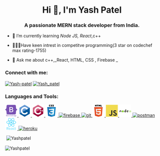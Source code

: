 <h1 align="center">Hi 👋, I'm Yash Patel</h1>
<h3 align="center">A passionate MERN stack developer from India.</h3>

- 🌱 I’m currently learning _Node JS, React_,c++
- 🧑🏻‍💻Have keen intrest in competitve programming(3 star on codechef max rating-1755)

- 💬 Ask me about c++,_React, HTML, CSS , Firebase _

<h3 align="left">Connect with me:</h3>
<p align="left">
    <a href="https://www.linkedin.com/in/yash-patel2002/" target="blank"><img align="center"
            src="https://raw.githubusercontent.com/rahuldkjain/github-profile-readme-generator/master/src/images/icons/Social/linked-in-alt.svg"
            alt="Yash-patel" height="30" width="40" /></a>
    <a href="https://www.codechef.com/users/yp_yash" target="blank"><img align="center"
            src="https://cdn.jsdelivr.net/npm/simple-icons@3.1.0/icons/codechef.svg" alt="Yash_patel" height="30"
            width="40" /></a>
</p>

<h3 align="left">Languages and Tools:</h3>
<p align="left"> <a href="https://getbootstrap.com" target="_blank"> <img
            src="https://raw.githubusercontent.com/devicons/devicon/master/icons/bootstrap/bootstrap-plain-wordmark.svg"
            alt="bootstrap" width="40" height="40" /> </a> <a href="https://www.cprogramming.com/" target="_blank"> <img
            src="https://raw.githubusercontent.com/devicons/devicon/master/icons/c/c-original.svg" alt="c" width="40"
            height="40" /> </a> <a href="https://www.w3schools.com/cpp/" target="_blank"> <img
            src="https://raw.githubusercontent.com/devicons/devicon/master/icons/cplusplus/cplusplus-original.svg"
            alt="cplusplus" width="40" height="40" /> </a> <a href="https://www.w3schools.com/css/" target="_blank">
        <img src="https://raw.githubusercontent.com/devicons/devicon/master/icons/css3/css3-original-wordmark.svg"
            alt="css3" width="40" height="40" /> </a>  
           <a
        href="https://firebase.google.com/" target="_blank"> <img
            src="https://www.vectorlogo.zone/logos/firebase/firebase-icon.svg" alt="firebase" width="40" height="40" />
    </a> <a href="https://git-scm.com/" target="_blank"> <img
            src="https://www.vectorlogo.zone/logos/git-scm/git-scm-icon.svg" alt="git" width="40" height="40" /> </a> <a
        href="https://www.w3.org/html/" target="_blank"> <img
            src="https://raw.githubusercontent.com/devicons/devicon/master/icons/html5/html5-original-wordmark.svg"
            alt="html5" width="40" height="40" /> </a> <a href="https://developer.mozilla.org/en-US/docs/Web/JavaScript"
        target="_blank"> <img
            src="https://raw.githubusercontent.com/devicons/devicon/master/icons/javascript/javascript-original.svg"
            alt="javascript" width="40" height="40" /> </a>  <a href="https://nodejs.org" target="_blank"> <img
            src="https://raw.githubusercontent.com/devicons/devicon/master/icons/nodejs/nodejs-original-wordmark.svg"
            alt="nodejs" width="40" height="40" /> </a> <a href="https://postman.com" target="_blank"> <img
            src="https://www.vectorlogo.zone/logos/getpostman/getpostman-icon.svg" alt="postman" width="40"
            height="40" /> </a> <a href="https://reactjs.org/" target="_blank"> <img
            src="https://raw.githubusercontent.com/devicons/devicon/master/icons/react/react-original-wordmark.svg"
            alt="react" width="40" height="40" /> </a> <a href="https://www.heroku.com/" target="_blank"> <img src="https://cdn.jsdelivr.net/gh/devicons/devicon/icons/heroku/heroku-original.svg" alt="heroku" width="40"
                height="40"/>
            </a></p>

<p>&nbsp;<img align="center"
        src="https://github-readme-stats.vercel.app/api?username=yashpatel&show_icons=true&locale=en"
        alt="Yashpatel" /></p>

<p><img align="center" src="https://github-readme-streak-stats.herokuapp.com/?user=Yashpatel&" alt="Yashpatel" />
</p>
